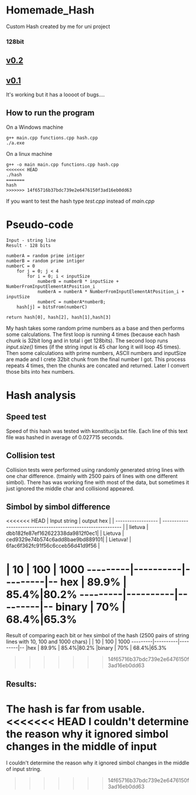 # Homemade_Hash
Custom Hash created by me for uni project
### 128bit

## [v0.2](https://github.com/Definitelynotaspruce/Homemade_Hash/releases/tag/v0.2)
## [v0.1](https://github.com/Definitelynotaspruce/Homemade_Hash/releases/tag/v0.1)
It's working but it has a loooot of bugs....

## How to run the program

On a Windows machine
```
g++ main.cpp functions.cpp hash.cpp 
./a.exe
```
On a linux machine
```
g++ -o main main.cpp functions.cpp hash.cpp
<<<<<<< HEAD
./hash
=======
hash
>>>>>>> 14f65716b37bdc739e2e6476150f3ad16eb0dd63
```
If you want to test the hash type *test.cpp* instead of *main.cpp*

# Pseudo-code

```
Input - string line
Result - 128 bits

numberA = random prime intiger
numberB = random prime intiger
numberC = 0
    for j = 0; j < 4
        for i = 0; i < inputSize
            numberB = numberB * inputSize + NumberFromInputElementAtPosition_i
            numberA = numberA * NumberFromInputElementAtPosition_i + inputSize
            numberC = numberA*numberB; 
    hash[j] = bitsFrom(numberC)
    
return hash[0], hash[2], hash[1],hash[3]
```
My hash takes some random prime numbers as a base and then performs some calculations. The first loop is running 4 times (because each hash chunk is 32bit long and in total i get 128bits). The second loop runs *input.size()* times (if the string input is 45 char long it will loop 45 times). Then some calculations with prime numbers, ASCII numbers and inputSize are made and I crete 32bit chunk from the final number I got. This process repeats 4 times, then the chunks are concated and returned. Later I convert those bits into hex numbers.

# Hash analysis 

## Speed test
Speed of this hash was tested with konstitucija.txt file. 
Each line of this text file was hashed in average of 0.027715 seconds.

## Collision test
Collision tests were performed using randomly generated string lines with one char difference. (tmainly with 2500 pairs of lines with one different simbol). There has was working fine with most of the data, but sometimes it just ignored the middle char and collisiond appeared.

## Simbol by simbol difference 

<<<<<<< HEAD
| Input string | output hex                   | 
| ------------------ | ------------------------------------------------------------ |
| lietuva            |  dbb182fe87ef162622338da9812f0ec1|
| Lietuva            |  ced9329e74b574c6add8bae9bd889101|
| Lietuva!           | 6fac6f362fc91f56c6cceb56d41d9f56 |

 | 10 | 100 | 1000
---------|----------|---------|--
 hex | 89.9% | 85.4%|80.2%
 ---------|----------|---------|--
 binary | 70% | 68.4%|65.3%
=======
Result of comparing each bit or hex simbol of the hash (2500 pairs of string lines with 10, 100 and 1000 chars)
 | | 10 | 100 | 1000
---------|----------|---------|--
 |hex | 89.9% | 85.4%|80.2%
 |binary | 70% | 68.4%|65.3%
>>>>>>> 14f65716b37bdc739e2e6476150f3ad16eb0dd63

## Results:

The hash is far from usable.
<<<<<<< HEAD
I couldn't determine the reason why it ignored simbol changes in the middle of input
=======
I couldn't determine the reason why it ignored simbol changes in the middle of input string.
>>>>>>> 14f65716b37bdc739e2e6476150f3ad16eb0dd63
